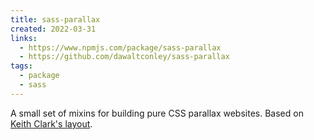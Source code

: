 ```yaml
---
title: sass-parallax
created: 2022-03-31
links:
  - https://www.npmjs.com/package/sass-parallax
  - https://github.com/dawaltconley/sass-parallax
tags:
  - package
  - sass
---
```


A small set of mixins for building pure CSS parallax websites. Based on 
[Keith Clark's 
layout](https://keithclark.co.uk/articles/pure-css-parallax-websites/).
